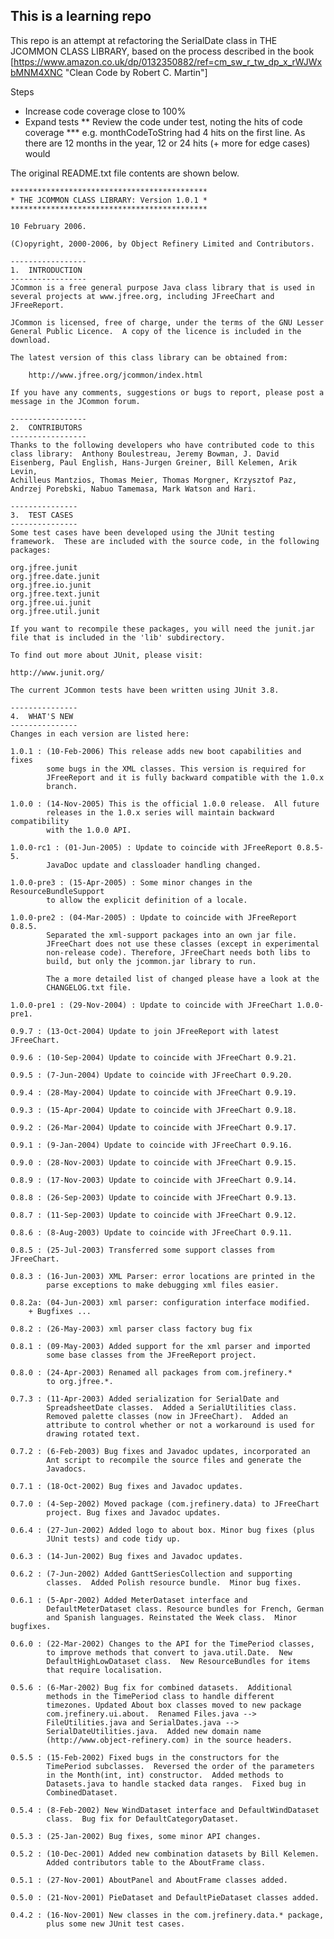 ## This is a learning repo 

This repo is an attempt at refactoring the SerialDate class in THE JCOMMON CLASS LIBRARY, based on the process described in the book  [https://www.amazon.co.uk/dp/0132350882/ref=cm_sw_r_tw_dp_x_rWJWxbMNM4XNC "Clean Code by Robert C. Martin"]

Steps
* Increase code coverage close to 100%
* Expand tests
** Review the code under test, noting the hits of code coverage
*** e.g. monthCodeToString had 4 hits on the first line.  As there are 12 months in the year, 12 or 24 hits (+ more for edge cases) would 


The original README.txt file contents are shown below.

	********************************************
	* THE JCOMMON CLASS LIBRARY: Version 1.0.1 *
	********************************************

	10 February 2006.

	(C)opyright, 2000-2006, by Object Refinery Limited and Contributors.

	-----------------
	1.  INTRODUCTION
	-----------------
	JCommon is a free general purpose Java class library that is used in
	several projects at www.jfree.org, including JFreeChart and
	JFreeReport.  

	JCommon is licensed, free of charge, under the terms of the GNU Lesser
	General Public Licence.  A copy of the licence is included in the download.

	The latest version of this class library can be obtained from:

		http://www.jfree.org/jcommon/index.html

	If you have any comments, suggestions or bugs to report, please post a
	message in the JCommon forum.

	-----------------
	2.  CONTRIBUTORS
	-----------------
	Thanks to the following developers who have contributed code to this
	class library:  Anthony Boulestreau, Jeremy Bowman, J. David
	Eisenberg, Paul English, Hans-Jurgen Greiner, Bill Kelemen, Arik Levin, 
	Achilleus Mantzios, Thomas Meier, Thomas Morgner, Krzysztof Paz, 
	Andrzej Porebski, Nabuo Tamemasa, Mark Watson and Hari.

	---------------
	3.  TEST CASES
	---------------
	Some test cases have been developed using the JUnit testing
	framework.  These are included with the source code, in the following
	packages:

	org.jfree.junit
	org.jfree.date.junit
	org.jfree.io.junit
	org.jfree.text.junit
	org.jfree.ui.junit
	org.jfree.util.junit

	If you want to recompile these packages, you will need the junit.jar
	file that is included in the 'lib' subdirectory.

	To find out more about JUnit, please visit:

	http://www.junit.org/

	The current JCommon tests have been written using JUnit 3.8.

	---------------
	4.  WHAT'S NEW
	---------------
	Changes in each version are listed here:

	1.0.1 : (10-Feb-2006) This release adds new boot capabilities and fixes
			some bugs in the XML classes. This version is required for 
			JFreeReport and it is fully backward compatible with the 1.0.x
			branch.

	1.0.0 : (14-Nov-2005) This is the official 1.0.0 release.  All future 
			releases in the 1.0.x series will maintain backward compatibility
			with the 1.0.0 API.

	1.0.0-rc1 : (01-Jun-2005) : Update to coincide with JFreeReport 0.8.5-5.
			JavaDoc update and classloader handling changed.
			
	1.0.0-pre3 : (15-Apr-2005) : Some minor changes in the ResourceBundleSupport
			to allow the explicit definition of a locale.

	1.0.0-pre2 : (04-Mar-2005) : Update to coincide with JFreeReport 0.8.5.
			Separated the xml-support packages into an own jar file.
			JFreeChart does not use these classes (except in experimental
			non-release code). Therefore, JFreeChart needs both libs to
			build, but only the jcommon.jar library to run.

			The a more detailed list of changed please have a look at the
			CHANGELOG.txt file.

	1.0.0-pre1 : (29-Nov-2004) : Update to coincide with JFreeChart 1.0.0-pre1.

	0.9.7 : (13-Oct-2004) Update to join JFreeReport with latest JFreeChart.

	0.9.6 : (10-Sep-2004) Update to coincide with JFreeChart 0.9.21.

	0.9.5 : (7-Jun-2004) Update to coincide with JFreeChart 0.9.20.

	0.9.4 : (28-May-2004) Update to coincide with JFreeChart 0.9.19.

	0.9.3 : (15-Apr-2004) Update to coincide with JFreeChart 0.9.18.

	0.9.2 : (26-Mar-2004) Update to coincide with JFreeChart 0.9.17.

	0.9.1 : (9-Jan-2004) Update to coincide with JFreeChart 0.9.16.

	0.9.0 : (28-Nov-2003) Update to coincide with JFreeChart 0.9.15.

	0.8.9 : (17-Nov-2003) Update to coincide with JFreeChart 0.9.14.

	0.8.8 : (26-Sep-2003) Update to coincide with JFreeChart 0.9.13.

	0.8.7 : (11-Sep-2003) Update to coincide with JFreeChart 0.9.12.

	0.8.6 : (8-Aug-2003) Update to coincide with JFreeChart 0.9.11.

	0.8.5 : (25-Jul-2003) Transferred some support classes from JFreeChart.

	0.8.3 : (16-Jun-2003) XML Parser: error locations are printed in the
			parse exceptions to make debugging xml files easier.

	0.8.2a: (04-Jun-2003) xml parser: configuration interface modified.
		+ Bugfixes ...
		
	0.8.2 : (26-May-2003) xml parser class factory bug fix

	0.8.1 : (09-May-2003) Added support for the xml parser and imported
			some base classes from the JFreeReport project.
			
	0.8.0 : (24-Apr-2003) Renamed all packages from com.jrefinery.* 
			to org.jfree.*.

	0.7.3 : (11-Apr-2003) Added serialization for SerialDate and
			SpreadsheetDate classes.  Added a SerialUtilities class.
			Removed palette classes (now in JFreeChart).  Added an
			attribute to control whether or not a workaround is used for
			drawing rotated text.

	0.7.2 : (6-Feb-2003) Bug fixes and Javadoc updates, incorporated an
			Ant script to recompile the source files and generate the
			Javadocs.

	0.7.1 : (18-Oct-2002) Bug fixes and Javadoc updates.

	0.7.0 : (4-Sep-2002) Moved package (com.jrefinery.data) to JFreeChart
			project. Bug fixes and Javadoc updates.

	0.6.4 : (27-Jun-2002) Added logo to about box. Minor bug fixes (plus
			JUnit tests) and code tidy up.

	0.6.3 : (14-Jun-2002) Bug fixes and Javadoc updates.

	0.6.2 : (7-Jun-2002) Added GanttSeriesCollection and supporting
			classes.  Added Polish resource bundle.  Minor bug fixes.

	0.6.1 : (5-Apr-2002) Added MeterDataset interface and
			DefaultMeterDataset class. Resource bundles for French, German
			and Spanish languages. Reinstated the Week class.  Minor bugfixes.

	0.6.0 : (22-Mar-2002) Changes to the API for the TimePeriod classes,
			to improve methods that convert to java.util.Date.  New
			DefaultHighLowDataset class.  New ResourceBundles for items
			that require localisation.
	 
	0.5.6 : (6-Mar-2002) Bug fix for combined datasets.  Additional
			methods in the TimePeriod class to handle different
			timezones. Updated About box classes moved to new package
			com.jrefinery.ui.about.  Renamed Files.java -->
			FileUtilities.java and SerialDates.java -->
			SerialDateUtilities.java.  Added new domain name
			(http://www.object-refinery.com) in the source headers.

	0.5.5 : (15-Feb-2002) Fixed bugs in the constructors for the
			TimePeriod subclasses.  Reversed the order of the parameters
			in the Month(int, int) constructor.  Added methods to
			Datasets.java to handle stacked data ranges.  Fixed bug in
			CombinedDataset.
	  
	0.5.4 : (8-Feb-2002) New WindDataset interface and DefaultWindDataset
			class.  Bug fix for DefaultCategoryDataset. 

	0.5.3 : (25-Jan-2002) Bug fixes, some minor API changes.

	0.5.2 : (10-Dec-2001) Added new combination datasets by Bill Kelemen.
			Added contributors table to the AboutFrame class.

	0.5.1 : (27-Nov-2001) AboutPanel and AboutFrame classes added.

	0.5.0 : (21-Nov-2001) PieDataset and DefaultPieDataset classes added.

	0.4.2 : (16-Nov-2001) New classes in the com.jrefinery.data.* package,
			plus some new JUnit test cases.
